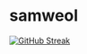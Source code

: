 # samweol
[![GitHub Streak](https://streak-stats.demolab.com/?user=samweol)](https://git.io/streak-stats)
